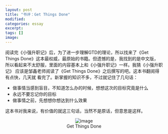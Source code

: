 ```yaml
---
layout: post
title: "书评：Get Things Done"
modified:
categories: essay
excerpt:
tags: []
image:
---
```

阅读完《小强升职记》后，为了进一步理解GTD的理论，所以找来了《Get  
Things Done》这本最权威，最原始的书籍。但遗憾的是，我找到的是中文版，
所以看起来不太舒服，里面的内容基本上和《小强升职记》一样。我猜《小强升职记》
应该是邹鑫老师阅读了《Get Things Done》之后撰写的吧。这本书翻阅得有点快，几天就
看完了。新掌握的知识不多，不过就记住了几句话：

- 做事情当感到盲目，不知道怎么办的时候，想想这次的目标究竟是什么
- 永远不要忘记你的目标
- 做事情之前，先想想你想达到什么效果
     
这本书对我来说，有价值的就这三句话，当然不是原话，但意思是这样。

<figure align="center">
	<img src="http://shopimg.kongfz.com.cn/20130812/2265269/2265269dngBA0_b.jpg" alt="image">
	<figcaption>Get Things Done</figcaption>
</figure>

